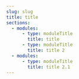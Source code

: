 ```yaml
---
slug: slug
title: title
sections:
  - modules:
      - type: moduleTitle
        title: title
      - type: moduleTitle
        title: title 2
  - modules:
      - type: moduleTitle
        title: title 2.1
---
```

